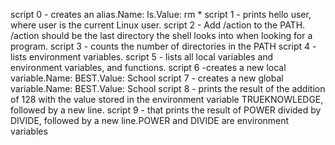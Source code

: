 script 0 - creates an alias.Name: ls.Value: rm *
script 1 - prints hello user, where user is the current Linux user.
script 2 - Add /action to the PATH. /action should be the last directory the shell looks into when looking for a program.
script 3 - counts the number of directories in the PATH
script 4 - lists environment variables.
script 5 - lists all local variables and environment variables, and functions.
script 6 -creates a new local variable.Name: BEST.Value: School
script 7 - creates a new global variable.Name: BEST.Value: School
script 8 - prints the result of the addition of 128 with the value stored in the environment variable TRUEKNOWLEDGE, followed by a new line.
script 9 - that prints the result of POWER divided by DIVIDE, followed by a new line.POWER and DIVIDE are environment variables
